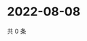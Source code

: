 # 2022-08-08

共 0 条

<!-- BEGIN WEIBO -->
<!-- 最后更新时间 Mon Aug 08 2022 14:07:03 GMT+0800 (China Standard Time) -->

<!-- END WEIBO -->
